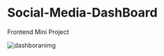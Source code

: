 # Social-Media-DashBoard
Frontend Mini Project 



![dashboranimg](https://user-images.githubusercontent.com/103953608/235336806-5801f85e-728f-4690-83ee-4a31103c3a50.png)

